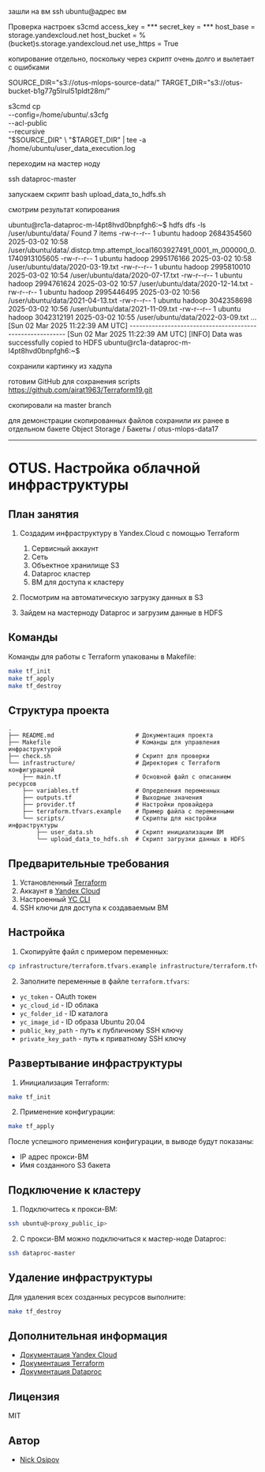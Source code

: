 зашли на вм
ssh ubuntu@адрес вм

Проверка настроек s3cmd
access_key = ***
secret_key = ***
host_base = storage.yandexcloud.net
host_bucket = %(bucket)s.storage.yandexcloud.net
use_https = True

копирование отдельно, поскольку через скрипт очень долго и вылетает с ошибками

SOURCE_DIR="s3://otus-mlops-source-data/"
TARGET_DIR="s3://otus-bucket-b1g77g5lrul51pldt28m/"

s3cmd cp \
    --config=/home/ubuntu/.s3cfg \
    --acl-public \
    --recursive \
    "$SOURCE_DIR" \
    "$TARGET_DIR" | tee -a /home/ubuntu/user_data_execution.log


переходим на мастер ноду

ssh dataproc-master

запускаем скрипт bash upload_data_to_hdfs.sh

смотрим результат копирования

ubuntu@rc1a-dataproc-m-l4pt8hvd0bnpfgh6:~$ hdfs dfs -ls /user/ubuntu/data/
Found 7 items
-rw-r--r--   1 ubuntu hadoop 2684354560 2025-03-02 10:58 /user/ubuntu/data/.distcp.tmp.attempt_local1603927491_0001_m_000000_0.1740913105605
-rw-r--r--   1 ubuntu hadoop 2995176166 2025-03-02 10:58 /user/ubuntu/data/2020-03-19.txt
-rw-r--r--   1 ubuntu hadoop 2995810010 2025-03-02 10:54 /user/ubuntu/data/2020-07-17.txt
-rw-r--r--   1 ubuntu hadoop 2994761624 2025-03-02 10:57 /user/ubuntu/data/2020-12-14.txt
-rw-r--r--   1 ubuntu hadoop 2995446495 2025-03-02 10:56 /user/ubuntu/data/2021-04-13.txt
-rw-r--r--   1 ubuntu hadoop 3042358698 2025-03-02 10:56 /user/ubuntu/data/2021-11-09.txt
-rw-r--r--   1 ubuntu hadoop 3042312191 2025-03-02 10:55 /user/ubuntu/data/2022-03-09.txt
…
[Sun 02 Mar 2025 11:22:39 AM UTC] ---------------------------------------------------------- 
[Sun 02 Mar 2025 11:22:39 AM UTC] [INFO] Data was successfully copied to HDFS
ubuntu@rc1a-dataproc-m-l4pt8hvd0bnpfgh6:~$ 

сохранили картинку из хадупа


готовим GitHub для сохранения scripts
https://github.com/airat1963/Terraform19.git

скопировали на master branch

для демонстрации скопированных файлов 
сохранили их ранее в отдельном бакете 
Object Storage
/
Бакеты
/
otus-mlops-data17




























___________________________________________________________________________________________________________________________________
# OTUS. Настройка облачной инфраструктуры

## План занятия

1. Создадим инфраструктуру в Yandex.Cloud с помощью Terraform 
   1. Сервисный аккаунт
   2. Сеть
   3. Объектное хранилище S3
   4. Dataproc кластер
   5. ВМ для доступа к кластеру
 
2. Посмотрим на автоматическую загрузку данных в S3
3. Зайдем на мастерноду Dataproc и загрузим данные в HDFS

## Команды

Команды для работы с Terraform упакованы в Makefile:

```bash
make tf_init
make tf_apply
make tf_destroy
```

## Структура проекта

```
.
├── README.md                       # Документация проекта
├── Makefile                        # Команды для управления инфраструктурой
├── check.sh                        # Скрипт для проверки
└── infrastructure/                 # Директория с Terraform конфигурацией
    ├── main.tf                     # Основной файл с описанием ресурсов
    ├── variables.tf                # Определения переменных
    ├── outputs.tf                  # Выходные значения
    ├── provider.tf                 # Настройки провайдера
    ├── terraform.tfvars.example    # Пример файла с переменными
    └── scripts/                    # Скрипты для настройки инфраструктуры
        ├── user_data.sh            # Скрипт инициализации ВМ
        └── upload_data_to_hdfs.sh  # Скрипт загрузки данных в HDFS
```

## Предварительные требования

1. Установленный [Terraform](https://developer.hashicorp.com/terraform/downloads)
2. Аккаунт в [Yandex Cloud](https://cloud.yandex.ru/)
3. Настроенный [YC CLI](https://cloud.yandex.ru/docs/cli/quickstart)
4. SSH ключи для доступа к создаваемым ВМ

## Настройка

1. Скопируйте файл с примером переменных:
```bash
cp infrastructure/terraform.tfvars.example infrastructure/terraform.tfvars
```

2. Заполните переменные в файле `terraform.tfvars`:
- `yc_token` - OAuth токен
- `yc_cloud_id` - ID облака
- `yc_folder_id` - ID каталога
- `yc_image_id` - ID образа Ubuntu 20.04
- `public_key_path` - путь к публичному SSH ключу
- `private_key_path` - путь к приватному SSH ключу

## Развертывание инфраструктуры

1. Инициализация Terraform:
```bash
make tf_init
```

2. Применение конфигурации:
```bash
make tf_apply
```

После успешного применения конфигурации, в выводе будут показаны:
- IP адрес прокси-ВМ
- Имя созданного S3 бакета

## Подключение к кластеру

1. Подключитесь к прокси-ВМ:
```bash
ssh ubuntu@<proxy_public_ip>
```

2. С прокси-ВМ можно подключиться к мастер-ноде Dataproc:
```bash
ssh dataproc-master
```

## Удаление инфраструктуры

Для удаления всех созданных ресурсов выполните:
```bash
make tf_destroy
```

## Дополнительная информация

- [Документация Yandex Cloud](https://cloud.yandex.ru/docs)
- [Документация Terraform](https://developer.hashicorp.com/terraform/docs)
- [Документация Dataproc](https://cloud.yandex.ru/docs/data-proc)

## Лицензия

MIT

## Автор

- [Nick Osipov](https://t.me/NickOsipov)
